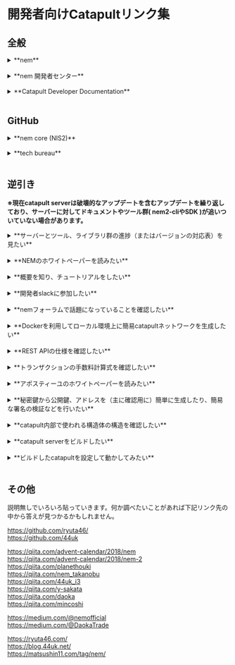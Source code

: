 # 開発者向けCatapultリンク集

## 全般

<details><summary>**nem**</summary>
https://nem.io/
</details><br>

<details><summary>**nem 開発者センター**</summary>
https://nemtech.github.io/ja/
</details><br>

<details><summary>**Catapult Developer Documentation**</summary>
http://beta.catapult.mijin.io/docs/index.html
</details><br>


## GitHub

<details><summary>**nem core (NIS2)**</summary>
https://github.com/nemtech
</details><br>

<details><summary>**tech bureau**</summary>
https://github.com/tech-bureau
</details><br>

## 逆引き

**※現在catapult serverは破壊的なアップデートを含むアップデートを繰り返しており、サーバーに対してドキュメントやツール群( nem2-cliやSDK )が追いついていない場合があります。**

<details><summary>**サーバーとツール、ライブラリ群の進捗（またはバージョンの対応表）を見たい**</summary>
https://github.com/nemtech/community/blob/master/projects-status.md<br>
上記リンク先表の`Milestone`があっていないと、正常にツール群が動かない場合があります。
</details><br>

<details><summary>**NEMのホワイトペーパーを読みたい**</summary>
https://nem.io/technology/<br>
上記リンク先上部の`DOWNLOAD THE WHITEPAPER`
</details><br>

<details><summary>**概要を知り、チュートリアルをしたい**</summary>
https://nemtech.github.io/ja/
</details><br>

<details><summary>**開発者slackに参加したい**</summary>
https://github.com/nemtech/community<br>
上記`README`の`Community Communication`を参照
</details><br>

<details><summary>**nemフォーラムで話題になっていることを確認したい**</summary>
https://forum.nem.io/
</details><br>

<details><summary>**Dockerを利用してローカル環境上に簡易catapultネットワークを生成したい**</summary>
https://github.com/tech-bureau/catapult-service-bootstrap
</details><br>

<details><summary>**REST APIの仕様を確認したい**</summary>
https://nemtech.github.io/ja/api.html<br>
上記リンク先上部の`CATAPULT REST API ENDPOINTS`で詳細なリクエストの仕様が確認できます。
</details><br>

<details><summary>**トランザクションの手数料計算式を確認したい**</summary>
https://nemtech.github.io/ja/concepts/transaction.html#fees
</details><br>

<details><summary>**アポスティーユのホワイトペーパーを読みたい**</summary>
https://nem.io/wp-content/themes/nem/files/ApostilleWhitePaper.pdf
</details><br>

<details><summary>**秘密鍵から公開鍵、アドレスを（主に確認用に）簡単に生成したり、簡易な署名の検証などを行いたい**</summary>
https://helper48gh23s.azurewebsites.net/
</details><br>

<details><summary>**catapult内部で使われる構造体の構造を確認したい**</summary>
**※バージョンが古い場合があります**
https://hackmd.io/etx3lsvyQPm6xneF5gUS8A?view
</details><br>

<details><summary>**catapult serverをビルドしたい**</summary>
https://github.com/44uk/catapult-server-docker<br>
https://qiita.com/44uk_i3/items/f4b510ed9227f4443ee7<br>
https://github.com/daoka/catapult-docker<br>
https://github.com/mijinc0/try_to_start_catapult_cow<br>
**※対象にしているバージョンが古い場合があります**
</details><br>

<details><summary>**ビルドしたcatapultを設定して動かしてみたい**</summary>
**※コア開発者によるものではありません。Qiitaなどの記事が中心。古いものもあります。**<br>
https://qiita.com/planethouki/items/c1ed13cbc88f3bc5c06e
https://qiita.com/planethouki/items/42b0a1c336de3b3cc2bc
https://qiita.com/44uk_i3/items/333710124a2c21ae8666
https://qiita.com/mincoshi/items/e46970b116d93590a327
</details><br>

## その他

説明無しでいろいろ貼っていきます。何か調べたいことがあれば下記リンク先の中から答えが見つかるかもしれません。

https://github.com/ryuta46/  
https://github.com/44uk  

https://qiita.com/advent-calendar/2018/nem  
https://qiita.com/advent-calendar/2018/nem-2  
https://qiita.com/planethouki  
https://qiita.com/nem_takanobu  
https://qiita.com/44uk_i3  
https://qiita.com/y-sakata  
https://qiita.com/daoka  
https://qiita.com/mincoshi  

https://medium.com/@nemofficial  
https://medium.com/@DaokaTrade  

https://ryuta46.com/  
https://blog.44uk.net/  
https://matsushin11.com/tag/nem/
